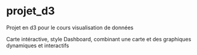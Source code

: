# projet_d3
Projet en d3 pour le cours visualisation de données

Carte intéractive, style Dashboard, combinant une carte et des graphiques dynamiques et interactifs


